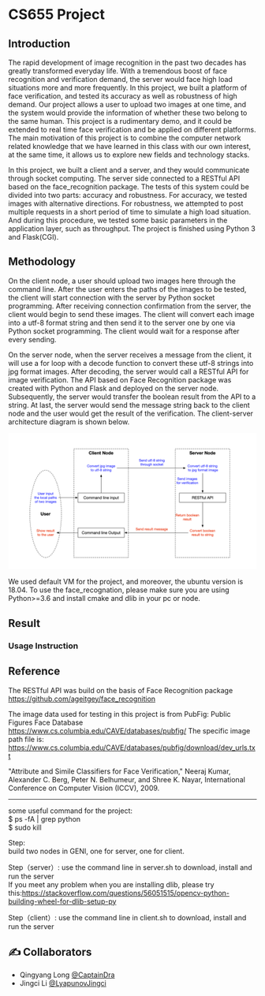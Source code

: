 # CS655 Project #

## Introduction ##
The rapid development of image recognition in the past two decades has greatly transformed everyday life. With a tremendous boost of face recognition and verification demand, the server would face high load situations more and more frequently. In this project, we built a platform of face verification, and tested its accuracy as well as robustness of high demand. Our project allows a user to upload two images at one time, and the system would provide the information of whether these two belong to the same human. This project is a rudimentary demo, and it could be extended to real time face verification and be applied on different platforms. The main motivation of this project is to combine the computer network related knowledge that we have learned in this class with our own interest, at the same time, it allows us to explore new fields and technology stacks. 


In this project, we built a client and a server, and they would communicate through socket computing. The server side connected to a RESTful API based on the face_recognition package. The tests of this system could be divided into two parts: accuracy and robustness. For accuracy, we tested images with alternative directions. For robustness, we attempted to post multiple requests in a short period of time to simulate a high load situation. And during this procedure, we tested some basic parameters in the application layer, such as throughput. The project is finished using Python 3 and Flask(CGI).


## Methodology ##
On the client node, a user should upload two images here through the command line. After the user enters the paths of the images to be tested, the client will start connection with the server by Python socket programming. After receiving connection confirmation from the server, the client would begin to send these images. The client will convert each image into a utf-8 format string and then send it to the server one by one via Python socket programming. The client would wait for a response after every sending.

On the server node, when the server receives a message from the client, it will use a for loop with a decode function to convert these utf-8 strings into jpg format images. After decoding, the server would call a RESTful API for image verification. The API based on Face Recognition package was created with Python and Flask and deployed on the server node. Subsequently, the server would transfer the boolean result from the API to a string. At last, the server would send the message string back to the client node and the user would get the result of the verification. The client-server architecture diagram is shown below.

<img src="image/architecture.png">

We used default VM for the project, and moreover, the ubuntu version is 18.04. To use the face_recognation, please make sure you are using Python>=3.6 and install cmake and dlib in your pc or node.

## Result ## 
### Usage Instruction ###


## Reference ##

The RESTful API was build on the basis of Face Recognition package
https://github.com/ageitgey/face_recognition

The image data used for testing in this project is from PubFig: Public Figures Face Database
https://www.cs.columbia.edu/CAVE/databases/pubfig/
The specific image path file is: https://www.cs.columbia.edu/CAVE/databases/pubfig/download/dev_urls.txt

"Attribute and Simile Classifiers for Face Verification," Neeraj Kumar, Alexander C. Berg, Peter N. Belhumeur, and Shree K. Nayar, International Conference on Computer Vision (ICCV), 2009.

---

some useful command for the project:    
$ ps -fA | grep python    
$ sudo kill    

Step:    
build two nodes in GENI, one for server, one for client.    

Step（server）:
use the command line in server.sh to download, install and run the server    
If you meet any problem when you are installing dlib, please try this:https://stackoverflow.com/questions/56051515/opencv-python-building-wheel-for-dlib-setup-py    

Step（client）:
use the command line in client.sh to download, install and run the server    




## ✍️ Collaborators ##
- Qingyang Long [@CaptainDra](https://github.com/CaptainDra)
- Jingci Li [@LyapunovJingci](https://github.com/LyapunovJingci)

